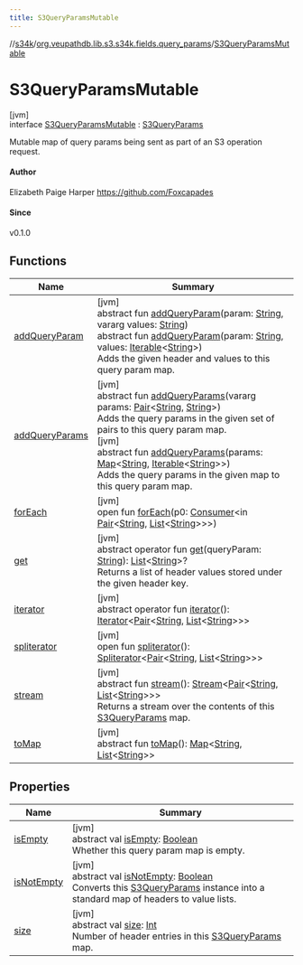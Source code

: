 ```yaml
---
title: S3QueryParamsMutable
---
```

//[s34k](../../../index.html)/[org.veupathdb.lib.s3.s34k.fields.query_params](../index.html)/[S3QueryParamsMutable](index.html)



# S3QueryParamsMutable



[jvm]\
interface [S3QueryParamsMutable](index.html) : [S3QueryParams](../-s3-query-params/index.html)

Mutable map of query params being sent as part of an S3 operation request.



#### Author



Elizabeth Paige Harper https://github.com/Foxcapades



#### Since



v0.1.0



## Functions


| Name | Summary |
|---|---|
| [addQueryParam](add-query-param.html) | [jvm]<br>abstract fun [addQueryParam](add-query-param.html)(param: [String](https://kotlinlang.org/api/latest/jvm/stdlib/kotlin/-string/index.html), vararg values: [String](https://kotlinlang.org/api/latest/jvm/stdlib/kotlin/-string/index.html))<br>abstract fun [addQueryParam](add-query-param.html)(param: [String](https://kotlinlang.org/api/latest/jvm/stdlib/kotlin/-string/index.html), values: [Iterable](https://kotlinlang.org/api/latest/jvm/stdlib/kotlin.collections/-iterable/index.html)&lt;[String](https://kotlinlang.org/api/latest/jvm/stdlib/kotlin/-string/index.html)&gt;)<br>Adds the given header and values to this query param map. |
| [addQueryParams](add-query-params.html) | [jvm]<br>abstract fun [addQueryParams](add-query-params.html)(vararg params: [Pair](https://kotlinlang.org/api/latest/jvm/stdlib/kotlin/-pair/index.html)&lt;[String](https://kotlinlang.org/api/latest/jvm/stdlib/kotlin/-string/index.html), [String](https://kotlinlang.org/api/latest/jvm/stdlib/kotlin/-string/index.html)&gt;)<br>Adds the query params in the given set of pairs to this query param map.<br>[jvm]<br>abstract fun [addQueryParams](add-query-params.html)(params: [Map](https://kotlinlang.org/api/latest/jvm/stdlib/kotlin.collections/-map/index.html)&lt;[String](https://kotlinlang.org/api/latest/jvm/stdlib/kotlin/-string/index.html), [Iterable](https://kotlinlang.org/api/latest/jvm/stdlib/kotlin.collections/-iterable/index.html)&lt;[String](https://kotlinlang.org/api/latest/jvm/stdlib/kotlin/-string/index.html)&gt;&gt;)<br>Adds the query params in the given map to this query param map. |
| [forEach](index.html#1230498850%2FFunctions%2F863300109) | [jvm]<br>open fun [forEach](index.html#1230498850%2FFunctions%2F863300109)(p0: [Consumer](https://docs.oracle.com/javase/8/docs/api/java/util/function/Consumer.html)&lt;in [Pair](https://kotlinlang.org/api/latest/jvm/stdlib/kotlin/-pair/index.html)&lt;[String](https://kotlinlang.org/api/latest/jvm/stdlib/kotlin/-string/index.html), [List](https://kotlinlang.org/api/latest/jvm/stdlib/kotlin.collections/-list/index.html)&lt;[String](https://kotlinlang.org/api/latest/jvm/stdlib/kotlin/-string/index.html)&gt;&gt;&gt;) |
| [get](../-s3-query-params/get.html) | [jvm]<br>abstract operator fun [get](../-s3-query-params/get.html)(queryParam: [String](https://kotlinlang.org/api/latest/jvm/stdlib/kotlin/-string/index.html)): [List](https://kotlinlang.org/api/latest/jvm/stdlib/kotlin.collections/-list/index.html)&lt;[String](https://kotlinlang.org/api/latest/jvm/stdlib/kotlin/-string/index.html)&gt;?<br>Returns a list of header values stored under the given header key. |
| [iterator](../../org.veupathdb.lib.s3.s34k.response.object/-s3-object-list/index.html#-858216167%2FFunctions%2F863300109) | [jvm]<br>abstract operator fun [iterator](../../org.veupathdb.lib.s3.s34k.response.object/-s3-object-list/index.html#-858216167%2FFunctions%2F863300109)(): [Iterator](https://kotlinlang.org/api/latest/jvm/stdlib/kotlin.collections/-iterator/index.html)&lt;[Pair](https://kotlinlang.org/api/latest/jvm/stdlib/kotlin/-pair/index.html)&lt;[String](https://kotlinlang.org/api/latest/jvm/stdlib/kotlin/-string/index.html), [List](https://kotlinlang.org/api/latest/jvm/stdlib/kotlin.collections/-list/index.html)&lt;[String](https://kotlinlang.org/api/latest/jvm/stdlib/kotlin/-string/index.html)&gt;&gt;&gt; |
| [spliterator](../../org.veupathdb.lib.s3.s34k.response.object/-s3-object-list/index.html#-1387152138%2FFunctions%2F863300109) | [jvm]<br>open fun [spliterator](../../org.veupathdb.lib.s3.s34k.response.object/-s3-object-list/index.html#-1387152138%2FFunctions%2F863300109)(): [Spliterator](https://docs.oracle.com/javase/8/docs/api/java/util/Spliterator.html)&lt;[Pair](https://kotlinlang.org/api/latest/jvm/stdlib/kotlin/-pair/index.html)&lt;[String](https://kotlinlang.org/api/latest/jvm/stdlib/kotlin/-string/index.html), [List](https://kotlinlang.org/api/latest/jvm/stdlib/kotlin.collections/-list/index.html)&lt;[String](https://kotlinlang.org/api/latest/jvm/stdlib/kotlin/-string/index.html)&gt;&gt;&gt; |
| [stream](../-s3-query-params/stream.html) | [jvm]<br>abstract fun [stream](../-s3-query-params/stream.html)(): [Stream](https://docs.oracle.com/javase/8/docs/api/java/util/stream/Stream.html)&lt;[Pair](https://kotlinlang.org/api/latest/jvm/stdlib/kotlin/-pair/index.html)&lt;[String](https://kotlinlang.org/api/latest/jvm/stdlib/kotlin/-string/index.html), [List](https://kotlinlang.org/api/latest/jvm/stdlib/kotlin.collections/-list/index.html)&lt;[String](https://kotlinlang.org/api/latest/jvm/stdlib/kotlin/-string/index.html)&gt;&gt;&gt;<br>Returns a stream over the contents of this [S3QueryParams](../-s3-query-params/index.html) map. |
| [toMap](../-s3-query-params/to-map.html) | [jvm]<br>abstract fun [toMap](../-s3-query-params/to-map.html)(): [Map](https://kotlinlang.org/api/latest/jvm/stdlib/kotlin.collections/-map/index.html)&lt;[String](https://kotlinlang.org/api/latest/jvm/stdlib/kotlin/-string/index.html), [List](https://kotlinlang.org/api/latest/jvm/stdlib/kotlin.collections/-list/index.html)&lt;[String](https://kotlinlang.org/api/latest/jvm/stdlib/kotlin/-string/index.html)&gt;&gt; |


## Properties


| Name | Summary |
|---|---|
| [isEmpty](../-s3-query-params/is-empty.html) | [jvm]<br>abstract val [isEmpty](../-s3-query-params/is-empty.html): [Boolean](https://kotlinlang.org/api/latest/jvm/stdlib/kotlin/-boolean/index.html)<br>Whether this query param map is empty. |
| [isNotEmpty](../-s3-query-params/is-not-empty.html) | [jvm]<br>abstract val [isNotEmpty](../-s3-query-params/is-not-empty.html): [Boolean](https://kotlinlang.org/api/latest/jvm/stdlib/kotlin/-boolean/index.html)<br>Converts this [S3QueryParams](../-s3-query-params/index.html) instance into a standard map of headers to value lists. |
| [size](../-s3-query-params/size.html) | [jvm]<br>abstract val [size](../-s3-query-params/size.html): [Int](https://kotlinlang.org/api/latest/jvm/stdlib/kotlin/-int/index.html)<br>Number of header entries in this [S3QueryParams](../-s3-query-params/index.html) map. |


